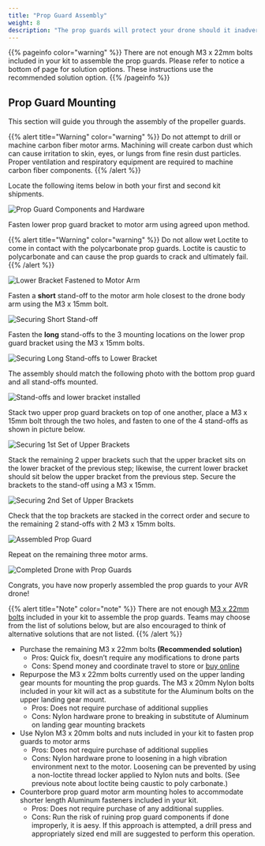 ```yaml
---
title: "Prop Guard Assembly"
weight: 8
description: "The prop guards will protect your drone should it inadvertently come into contact with the net."
---
```


{{% pageinfo color="warning" %}}
There are not enough M3 x 22mm bolts included in your kit to assemble the prop guards.
Please refer to notice a bottom of page for solution options.
These instructions use the recommended solution option.
{{% /pageinfo %}}

## Prop Guard Mounting

This section will guide you through the assembly of the propeller guards.

{{% alert title="Warning" color="warning" %}}
Do not attempt to drill or machine carbon fiber motor arms.
Machining will create carbon dust which can cause irritation to skin, eyes, or lungs from fine resin dust particles.
Proper ventilation and respiratory equipment are required to machine carbon fiber components.
{{% /alert %}}

Locate the following items below in both your first and second kit shipments.

![Prop Guard Components and Hardware](Prop_guard_part_overview.jpeg)

Fasten lower prop guard bracket to motor arm using agreed upon method.

{{% alert title="Warning" color="warning" %}}
Do not allow wet Loctite to come in contact with the polycarbonate prop guards.
Loctite is caustic to polycarbonate and can cause the prop guards to crack and ultimately fail.
{{% /alert %}}

![Lower Bracket Fastened to Motor Arm](Lower_bracket_mounting.jpeg)

Fasten a **short** stand-off to the motor arm hole closest to the drone body arm using the M3 x 15mm bolt.

![Securing Short Stand-off](Short_standoff_install.jpeg)

Fasten the **long** stand-offs to the 3 mounting locations on the lower prop guard bracket using the M3 x 15mm bolts.

![Securing Long Stand-offs to Lower Bracket](Long_standoff_install.jpeg)

The assembly should match the following photo with the bottom prop guard and all stand-offs mounted.

![Stand-offs and lower bracket installed](Lower_bracket_and_standoffs.jpeg)

Stack two upper prop guard brackets on top of one another, place a M3 x 15mm bolt through the two holes, and fasten to one of the 4 stand-offs as shown in picture below.

![Securing 1st Set of Upper Brackets](Upper_bracket_install_1.jpeg)

Stack the remaining 2 upper brackets such that the upper bracket sits on the lower bracket of the previous step; likewise, the current lower bracket should sit below the upper bracket from the previous step.
Secure the brackets to the stand-off using a M3 x 15mm.

![Securing 2nd Set of Upper Brackets](Upper_bracket_install_2.jpeg)

Check that the top brackets are stacked in the correct order and secure to the remaining 2 stand-offs with 2 M3 x 15mm bolts.

![Assembled Prop Guard](Completed_prop_guard.jpg)

Repeat on the remaining three motor arms.

![Completed Drone with Prop Guards](Drone_with_installed_guards.jpeg)

Congrats, you have now properly assembled the prop guards to your AVR drone!

{{% alert title="Note" color="note" %}}
There are not enough [M3 x 22mm bolts](https://www.mcmaster.com/92095A473/) included in your kit to assemble the prop guards.
Teams may choose from the list of solutions below, but are also encouraged to think of alternative solutions that are not listed.
{{% /alert %}}

- Purchase the remaining M3 x 22mm bolts **(Recommended solution)**
  - Pros: Quick fix, doesn’t require any modifications to drone parts
  - Cons: Spend money and coordinate travel to store or [buy online](https://www.amazon.com/m3-assortment/s?k=m3+assortment)
- Repurpose the M3 x 22mm bolts currently used on the upper landing gear mounts for mounting the prop guards.
  The M3 x 20mm Nylon bolts included in your kit will act as a substitute for the Aluminum bolts on the upper landing gear mount.
  - Pros: Does not require purchase of additional supplies
  - Cons: Nylon hardware prone to breaking in substitute of Aluminum on landing gear mounting brackets
- Use Nylon M3 x 20mm bolts and nuts included in your kit to fasten prop guards to motor arms
  - Pros: Does not require purchase of additional supplies
  - Cons: Nylon hardware prone to loosening in a high vibration environment next to the motor.
    Loosening can be prevented by using a non-loctite thread locker applied to Nylon nuts and bolts. (See previous note about loctite being caustic to poly carbonate.)
- Counterbore prop guard motor arm mounting holes to accommodate shorter length Aluminum fasteners included in your kit.
  - Pros: Does not require purchase of any additional supplies.
  - Cons: Run the risk of ruining prop guard components if done improperly, it is aesy. If this approach is attempted, a drill press and appropriately sized end mill are suggested to perform this operation.

